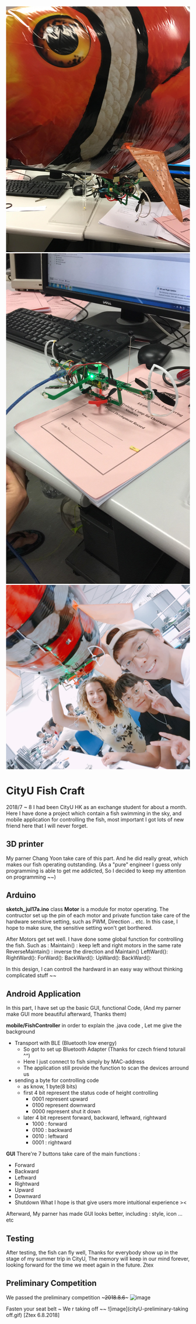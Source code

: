![fish](/37900068_1742620875852969_2346286036180533248_n.jpg)
![fish](/37916841_1736932523088471_2606516030175969280_n.jpg)
![fish](/38209656_279744019498601_1772185858032533504_n.jpg)

CityU Fish Craft
===

2018/7 ~ 8 I had been CityU HK as an exchange student for about a month.
Here I have done a project which contain a fish swimming in the sky, and mobile application for controlling the fish, most important I got lots of new friend here that I will never forget.

3D printer 
---
My parner Chang Yoon take care of this part. And he did really great, which makes our fish operating outstanding.
(As a "pure" engineer I guess only programming is able to get me addicted, So I decided to keep my attention on programming ~~)

Arduino
---
**sketch_jul17a.ino**
class **Motor** is a module for motor operating. The contructor set up the pin of each motor and private function take care of the hardware sensitive setting, such as PWM, Direction .. etc. In this case, I hope to make sure, the sensitive setting won't get borthered. 

After Motors get set well. I have done some global function for controlling the fish. Such as :
Maintain() : keep left and right motors in the same rate
ReverseMaintain() : inverse the direction and Maintain()
LeftWard():
RightWard():
ForWard():
BackWard():
UpWard():
BackWard():

In this design, I can controll the hardward in an easy way without thinking complicated stuff ~~

Android Application
---
In this part, I have set up the basic GUI, functional Code, (And my parner make GUI more beautiful afterward, Thanks them)

**mobile/FishController**
in order to explain the .java code , Let me give the background
* Transport with BLE (Bluetooth low energy)
  * So got to set up Bluetooth Adapter (Thanks for czech friend toturail ^^)
  * Here I just connect to fish simply by MAC-address
  * The application still provide the function to scan the devices arround us
* sending a byte for controlling code
  * as know, 1 byte(8 bits)
  * first 4 bit represent the status code of height controlling
    * 0001 represent upward
    * 0100 represent downward
    * 0000 represent shut it down
  * later 4 bit represent forward, backward, leftward, rightward
    * 1000 : forward
    * 0100 : backward
    * 0010 : leftward
    * 0001 : rightward

**GUI**
There're 7 buttons take care of the main functions : 
* Forward
* Backward
* Leftward
* Rightward
* Upward
* Downward
* Shutdown
What I hope is that give users more intuitional experience ><

Afterward, My parner has made GUI looks better, including : style, icon ... etc

Testing
---
After testing, the fish can fly well, Thanks for everybody show up in the stage of my summer trip in CityU, The memory will keep in our mind forever, looking forward for the time we meet again in the future. Ztex

Preliminary Competition
---
We passed the preliminary competition ~~~~~2018.8.6~~~~~
![image](cityU-prelimanary.gif)

Fasten your seat belt ~ We r taking off ~~
![image](cityU-preliminary-taking off.gif)
[Ztex 6.8.2018]
